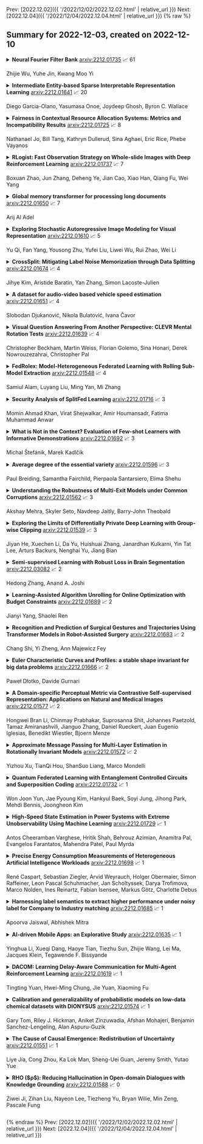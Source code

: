 Prev: [2022.12.02]({{ '/2022/12/02/2022.12.02.html' | relative_url }})  Next: [2022.12.04]({{ '/2022/12/04/2022.12.04.html' | relative_url }})
{% raw %}
## Summary for 2022-12-03, created on 2022-12-10


<details><summary><b>Neural Fourier Filter Bank</b>
<a href="https://arxiv.org/abs/2212.01735">arxiv:2212.01735</a>
&#x1F4C8; 61 <br>
<p>Zhijie Wu, Yuhe Jin, Kwang Moo Yi</p></summary>
<p>

**Abstract:** We present a novel method to provide efficient and highly detailed reconstructions. Inspired by wavelets, our main idea is to learn a neural field that decompose the signal both spatially and frequency-wise. We follow the recent grid-based paradigm for spatial decomposition, but unlike existing work, encourage specific frequencies to be stored in each grid via Fourier features encodings. We then apply a multi-layer perceptron with sine activations, taking these Fourier encoded features in at appropriate layers so that higher-frequency components are accumulated on top of lower-frequency components sequentially, which we sum up to form the final output. We demonstrate that our method outperforms the state of the art regarding model compactness and efficiency on multiple tasks: 2D image fitting, 3D shape reconstruction, and neural radiance fields.

</p>
</details>

<details><summary><b>Intermediate Entity-based Sparse Interpretable Representation Learning</b>
<a href="https://arxiv.org/abs/2212.01641">arxiv:2212.01641</a>
&#x1F4C8; 20 <br>
<p>Diego Garcia-Olano, Yasumasa Onoe, Joydeep Ghosh, Byron C. Wallace</p></summary>
<p>

**Abstract:** Interpretable entity representations (IERs) are sparse embeddings that are "human-readable" in that dimensions correspond to fine-grained entity types and values are predicted probabilities that a given entity is of the corresponding type. These methods perform well in zero-shot and low supervision settings. Compared to standard dense neural embeddings, such interpretable representations may permit analysis and debugging. However, while fine-tuning sparse, interpretable representations improves accuracy on downstream tasks, it destroys the semantics of the dimensions which were enforced in pre-training. Can we maintain the interpretable semantics afforded by IERs while improving predictive performance on downstream tasks? Toward this end, we propose Intermediate enTity-based Sparse Interpretable Representation Learning (ItsIRL). ItsIRL realizes improved performance over prior IERs on biomedical tasks, while maintaining "interpretability" generally and their ability to support model debugging specifically. The latter is enabled in part by the ability to perform "counterfactual" fine-grained entity type manipulation, which we explore in this work. Finally, we propose a method to construct entity type based class prototypes for revealing global semantic properties of classes learned by our model.

</p>
</details>

<details><summary><b>Fairness in Contextual Resource Allocation Systems: Metrics and Incompatibility Results</b>
<a href="https://arxiv.org/abs/2212.01725">arxiv:2212.01725</a>
&#x1F4C8; 8 <br>
<p>Nathanael Jo, Bill Tang, Kathryn Dullerud, Sina Aghaei, Eric Rice, Phebe Vayanos</p></summary>
<p>

**Abstract:** We study critical systems that allocate scarce resources to satisfy basic needs, such as homeless services that provide housing. These systems often support communities disproportionately affected by systemic racial, gender, or other injustices, so it is crucial to design these systems with fairness considerations in mind. To address this problem, we propose a framework for evaluating fairness in contextual resource allocation systems that is inspired by fairness metrics in machine learning. This framework can be applied to evaluate the fairness properties of a historical policy, as well as to impose constraints in the design of new (counterfactual) allocation policies. Our work culminates with a set of incompatibility results that investigate the interplay between the different fairness metrics we propose. Notably, we demonstrate that: 1) fairness in allocation and fairness in outcomes are usually incompatible; 2) policies that prioritize based on a vulnerability score will usually result in unequal outcomes across groups, even if the score is perfectly calibrated; 3) policies using contextual information beyond what is needed to characterize baseline risk and treatment effects can be fairer in their outcomes than those using just baseline risk and treatment effects; and 4) policies using group status in addition to baseline risk and treatment effects are as fair as possible given all available information. Our framework can help guide the discussion among stakeholders in deciding which fairness metrics to impose when allocating scarce resources.

</p>
</details>

<details><summary><b>RLogist: Fast Observation Strategy on Whole-slide Images with Deep Reinforcement Learning</b>
<a href="https://arxiv.org/abs/2212.01737">arxiv:2212.01737</a>
&#x1F4C8; 7 <br>
<p>Boxuan Zhao, Jun Zhang, Deheng Ye, Jian Cao, Xiao Han, Qiang Fu, Wei Yang</p></summary>
<p>

**Abstract:** Whole-slide images (WSI) in computational pathology have high resolution with gigapixel size, but are generally with sparse regions of interest, which leads to weak diagnostic relevance and data inefficiency for each area in the slide. Most of the existing methods rely on a multiple instance learning framework that requires densely sampling local patches at high magnification. The limitation is evident in the application stage as the heavy computation for extracting patch-level features is inevitable. In this paper, we develop RLogist, a benchmarking deep reinforcement learning (DRL) method for fast observation strategy on WSIs. Imitating the diagnostic logic of human pathologists, our RL agent learns how to find regions of observation value and obtain representative features across multiple resolution levels, without having to analyze each part of the WSI at the high magnification. We benchmark our method on two whole-slide level classification tasks, including detection of metastases in WSIs of lymph node sections, and subtyping of lung cancer. Experimental results demonstrate that RLogist achieves competitive classification performance compared to typical multiple instance learning algorithms, while having a significantly short observation path. In addition, the observation path given by RLogist provides good decision-making interpretability, and its ability of reading path navigation can potentially be used by pathologists for educational/assistive purposes. Our code is available at: \url{https://github.com/tencent-ailab/RLogist}.

</p>
</details>

<details><summary><b>Global memory transformer for processing long documents</b>
<a href="https://arxiv.org/abs/2212.01650">arxiv:2212.01650</a>
&#x1F4C8; 7 <br>
<p>Arij Al Adel</p></summary>
<p>

**Abstract:** Transformer variants dominate the state-of-the-art in different natural language processing tasks such as translation, reading comprehension and summarization. Our paper is more directed to use general memory slots added to the inputs and studying the results of adding these slots. This paper is a go on study of general memory slots rule that were added to the input of the proposed model in previous work. We have two main tasks;1) pretraining task using masked language modeling and b) fine tuning task using HotpotQA . This study aims to verify the ability of the proposed model to handle chunks as if they were one chunk comparing with the base model. As baseline we used T5 transformer. We studied the rule of memory slots augmented to each input chunk and studied the model performance without selector. We found that adding memory to input chunks helped the proposed model to overcome the baseline on Masked language modeling task with specific training parameters. Ablation study reveals the ability of using the compressed input chunks with a degradation in performance.

</p>
</details>

<details><summary><b>Exploring Stochastic Autoregressive Image Modeling for Visual Representation</b>
<a href="https://arxiv.org/abs/2212.01610">arxiv:2212.01610</a>
&#x1F4C8; 5 <br>
<p>Yu Qi, Fan Yang, Yousong Zhu, Yufei Liu, Liwei Wu, Rui Zhao, Wei Li</p></summary>
<p>

**Abstract:** Autoregressive language modeling (ALM) have been successfully used in self-supervised pre-training in Natural language processing (NLP). However, this paradigm has not achieved comparable results with other self-supervised approach in computer vision (e.g., contrastive learning, mask image modeling). In this paper, we try to find the reason why autoregressive modeling does not work well on vision tasks. To tackle this problem, we fully analyze the limitation of visual autoregressive methods and proposed a novel stochastic autoregressive image modeling (named SAIM) by the two simple designs. First, we employ stochastic permutation strategy to generate effective and robust image context which is critical for vision tasks. Second, we create a parallel encoder-decoder training process in which the encoder serves a similar role to the standard vision transformer focus on learning the whole contextual information, and meanwhile the decoder predicts the content of the current position, so that the encoder and decoder can reinforce each other. By introducing stochastic prediction and the parallel encoder-decoder, SAIM significantly improve the performance of autoregressive image modeling. Our method achieves the best accuracy (83.9%) on the vanilla ViT-Base model among methods using only ImageNet-1K data. Transfer performance in downstream tasks also show that our model achieves competitive performance.

</p>
</details>

<details><summary><b>CrossSplit: Mitigating Label Noise Memorization through Data Splitting</b>
<a href="https://arxiv.org/abs/2212.01674">arxiv:2212.01674</a>
&#x1F4C8; 4 <br>
<p>Jihye Kim, Aristide Baratin, Yan Zhang, Simon Lacoste-Julien</p></summary>
<p>

**Abstract:** We approach the problem of improving robustness of deep learning algorithms in the presence of label noise. Building upon existing label correction and co-teaching methods, we propose a novel training procedure to mitigate the memorization of noisy labels, called CrossSplit, which uses a pair of neural networks trained on two disjoint parts of the dataset. CrossSplit combines two main ingredients: (i) Cross-split label correction. The idea is that, since the model trained on one part of the data cannot memorize example-label pairs from the other part, the training labels presented to each network can be smoothly adjusted by using the predictions of its peer network; (ii) Cross-split semi-supervised training. A network trained on one part of the data also uses the unlabeled inputs of the other part. Extensive experiments on CIFAR-10, CIFAR-100, Tiny-ImageNet and mini-WebVision datasets demonstrate that our method can outperform the current state-of-the-art up to 90% noise ratio.

</p>
</details>

<details><summary><b>A dataset for audio-video based vehicle speed estimation</b>
<a href="https://arxiv.org/abs/2212.01651">arxiv:2212.01651</a>
&#x1F4C8; 4 <br>
<p>Slobodan Djukanović, Nikola Bulatović, Ivana Čavor</p></summary>
<p>

**Abstract:** Accurate speed estimation of road vehicles is important for several reasons. One is speed limit enforcement, which represents a crucial tool in decreasing traffic accidents and fatalities. Compared with other research areas and domains, the number of available datasets for vehicle speed estimation is still very limited. We present a dataset of on-road audio-video recordings of single vehicles passing by a camera at known speeds, maintained stable by the on-board cruise control. The dataset contains thirteen vehicles, selected to be as diverse as possible in terms of manufacturer, production year, engine type, power and transmission, resulting in a total of $ 400 $ annotated audio-video recordings. The dataset is fully available and intended as a public benchmark to facilitate research in audio-video vehicle speed estimation. In addition to the dataset, we propose a cross-validation strategy which can be used in a machine learning model for vehicle speed estimation. Two approaches to training-validation split of the dataset are proposed.

</p>
</details>

<details><summary><b>Visual Question Answering From Another Perspective: CLEVR Mental Rotation Tests</b>
<a href="https://arxiv.org/abs/2212.01639">arxiv:2212.01639</a>
&#x1F4C8; 4 <br>
<p>Christopher Beckham, Martin Weiss, Florian Golemo, Sina Honari, Derek Nowrouzezahrai, Christopher Pal</p></summary>
<p>

**Abstract:** Different types of mental rotation tests have been used extensively in psychology to understand human visual reasoning and perception. Understanding what an object or visual scene would look like from another viewpoint is a challenging problem that is made even harder if it must be performed from a single image. We explore a controlled setting whereby questions are posed about the properties of a scene if that scene was observed from another viewpoint. To do this we have created a new version of the CLEVR dataset that we call CLEVR Mental Rotation Tests (CLEVR-MRT). Using CLEVR-MRT we examine standard methods, show how they fall short, then explore novel neural architectures that involve inferring volumetric representations of a scene. These volumes can be manipulated via camera-conditioned transformations to answer the question. We examine the efficacy of different model variants through rigorous ablations and demonstrate the efficacy of volumetric representations.

</p>
</details>

<details><summary><b>FedRolex: Model-Heterogeneous Federated Learning with Rolling Sub-Model Extraction</b>
<a href="https://arxiv.org/abs/2212.01548">arxiv:2212.01548</a>
&#x1F4C8; 4 <br>
<p>Samiul Alam, Luyang Liu, Ming Yan, Mi Zhang</p></summary>
<p>

**Abstract:** Most cross-device federated learning (FL) studies focus on the model-homogeneous setting where the global server model and local client models are identical. However, such constraint not only excludes low-end clients who would otherwise make unique contributions to model training but also restrains clients from training large models due to on-device resource bottlenecks. In this work, we propose FedRolex, a partial training (PT)-based approach that enables model-heterogeneous FL and can train a global server model larger than the largest client model. At its core, FedRolex employs a rolling sub-model extraction scheme that allows different parts of the global server model to be evenly trained, which mitigates the client drift induced by the inconsistency between individual client models and server model architectures. We show that FedRolex outperforms state-of-the-art PT-based model-heterogeneous FL methods (e.g. Federated Dropout) and reduces the gap between model-heterogeneous and model-homogeneous FL, especially under the large-model large-dataset regime. In addition, we provide theoretical statistical analysis on its advantage over Federated Dropout and evaluate FedRolex on an emulated real-world device distribution to show that FedRolex can enhance the inclusiveness of FL and boost the performance of low-end devices that would otherwise not benefit from FL. Our code is available at https://github.com/MSU-MLSys-Lab/FedRolex.

</p>
</details>

<details><summary><b>Security Analysis of SplitFed Learning</b>
<a href="https://arxiv.org/abs/2212.01716">arxiv:2212.01716</a>
&#x1F4C8; 3 <br>
<p>Momin Ahmad Khan, Virat Shejwalkar, Amir Houmansadr, Fatima Muhammad Anwar</p></summary>
<p>

**Abstract:** Split Learning (SL) and Federated Learning (FL) are two prominent distributed collaborative learning techniques that maintain data privacy by allowing clients to never share their private data with other clients and servers, and fined extensive IoT applications in smart healthcare, smart cities, and smart industry. Prior work has extensively explored the security vulnerabilities of FL in the form of poisoning attacks. To mitigate the effect of these attacks, several defenses have also been proposed. Recently, a hybrid of both learning techniques has emerged (commonly known as SplitFed) that capitalizes on their advantages (fast training) and eliminates their intrinsic disadvantages (centralized model updates). In this paper, we perform the first ever empirical analysis of SplitFed's robustness to strong model poisoning attacks. We observe that the model updates in SplitFed have significantly smaller dimensionality as compared to FL that is known to have the curse of dimensionality. We show that large models that have higher dimensionality are more susceptible to privacy and security attacks, whereas the clients in SplitFed do not have the complete model and have lower dimensionality, making them more robust to existing model poisoning attacks. Our results show that the accuracy reduction due to the model poisoning attack is 5x lower for SplitFed compared to FL.

</p>
</details>

<details><summary><b>What is Not in the Context? Evaluation of Few-shot Learners with Informative Demonstrations</b>
<a href="https://arxiv.org/abs/2212.01692">arxiv:2212.01692</a>
&#x1F4C8; 3 <br>
<p>Michal Štefánik, Marek Kadlčík</p></summary>
<p>

**Abstract:** Large language models demonstrate an emergent ability to learn a new task from a small number of input-output demonstrations, referred to as in-context few-shot learning. However, recent work shows that in such settings, models mainly learn to mimic the new task distribution, instead of the mechanics of the new task. We argue that the commonly-used evaluation settings of few-shot models utilizing a random selection of in-context demonstrations is not able to disentangle models' ability to learn new skills from demonstrations, as most of the such-selected demonstrations are not informative for prediction beyond exposing the new task's input and output distribution.
  Therefore, we introduce an evaluation technique that disentangles few-shot learners' gain from in-context learning by picking the demonstrations sharing a specific, informative concept with the predicted sample, in addition to the performance reached by mainly non-informative samples. We find that regardless of the model size, existing few-shot learners are not able to benefit from observing such informative concepts in demonstrations. We also find that such ability may not be obtained trivially by exposing the informative demonstrations in the training process, leaving the challenge of training true in-context learners open.

</p>
</details>

<details><summary><b>Average degree of the essential variety</b>
<a href="https://arxiv.org/abs/2212.01596">arxiv:2212.01596</a>
&#x1F4C8; 3 <br>
<p>Paul Breiding, Samantha Fairchild, Pierpaola Santarsiero, Elima Shehu</p></summary>
<p>

**Abstract:** The essential variety is an algebraic subvariety of dimension $5$ in real projective space $\mathbb{R}\mathrm{P}^{8}$ which encodes the relative pose of two calibrated pinhole cameras. The $5$-point algorithm in computer vision computes the real points in the intersection of the essential variety with a linear space of codimension $5$. The degree of the essential variety is $10$, so this intersection consists of 10 complex points in general.
  We compute the expected number of real intersection points when the linear space is random. We focus on two probability distributions for linear spaces. The first distribution is invariant under the action of the orthogonal group $\mathrm{O}(9)$ acting on linear spaces in $\mathbb{R}\mathrm{P}^{8}$. In this case, the expected number of real intersection points is equal to $4$. The second distribution is motivated from computer vision and is defined by choosing 5 point correspondences in the image planes $\mathbb{R}\mathrm{P}^2\times \mathbb{R}\mathrm{P}^2$ uniformly at random. A Monte Carlo computation suggests that with high probability the expected value lies in the interval $(3.95 - 0.05,\ 3.95 + 0.05)$.

</p>
</details>

<details><summary><b>Understanding the Robustness of Multi-Exit Models under Common Corruptions</b>
<a href="https://arxiv.org/abs/2212.01562">arxiv:2212.01562</a>
&#x1F4C8; 3 <br>
<p>Akshay Mehra, Skyler Seto, Navdeep Jaitly, Barry-John Theobald</p></summary>
<p>

**Abstract:** Multi-Exit models (MEMs) use an early-exit strategy to improve the accuracy and efficiency of deep neural networks (DNNs) by allowing samples to exit the network before the last layer. However, the effectiveness of MEMs in the presence of distribution shifts remains largely unexplored. Our work examines how distribution shifts generated by common image corruptions affect the accuracy/efficiency of MEMs. We find that under common corruptions, early-exiting at the first correct exit reduces the inference cost and provides a significant boost in accuracy ( 10%) over exiting at the last layer. However, with realistic early-exit strategies, which do not assume knowledge about the correct exits, MEMs still reduce inference cost but provide a marginal improvement in accuracy (1%) compared to exiting at the last layer. Moreover, the presence of distribution shift widens the gap between an MEM's maximum classification accuracy and realistic early-exit strategies by 5% on average compared with the gap on in-distribution data. Our empirical analysis shows that the lack of calibration due to a distribution shift increases the susceptibility of such early-exit strategies to exit early and increases misclassification rates. Furthermore, the lack of calibration increases the inconsistency in the predictions of the model across exits, leading to both inefficient inference and more misclassifications compared with evaluation on in-distribution data. Finally, we propose two metrics, underthinking and overthinking, that quantify the different behavior of practical early-exit strategy under distribution shifts, and provide insights into improving the practical utility of MEMs.

</p>
</details>

<details><summary><b>Exploring the Limits of Differentially Private Deep Learning with Group-wise Clipping</b>
<a href="https://arxiv.org/abs/2212.01539">arxiv:2212.01539</a>
&#x1F4C8; 3 <br>
<p>Jiyan He, Xuechen Li, Da Yu, Huishuai Zhang, Janardhan Kulkarni, Yin Tat Lee, Arturs Backurs, Nenghai Yu, Jiang Bian</p></summary>
<p>

**Abstract:** Differentially private deep learning has recently witnessed advances in computational efficiency and privacy-utility trade-off. We explore whether further improvements along the two axes are possible and provide affirmative answers leveraging two instantiations of \emph{group-wise clipping}. To reduce the compute time overhead of private learning, we show that \emph{per-layer clipping}, where the gradient of each neural network layer is clipped separately, allows clipping to be performed in conjunction with backpropagation in differentially private optimization. This results in private learning that is as memory-efficient and almost as fast per training update as non-private learning for many workflows of interest. While per-layer clipping with constant thresholds tends to underperform standard flat clipping, per-layer clipping with adaptive thresholds matches or outperforms flat clipping under given training epoch constraints, hence attaining similar or better task performance within less wall time. To explore the limits of scaling (pretrained) models in differentially private deep learning, we privately fine-tune the 175 billion-parameter GPT-3. We bypass scaling challenges associated with clipping gradients that are distributed across multiple devices with \emph{per-device clipping} that clips the gradient of each model piece separately on its host device. Privately fine-tuning GPT-3 with per-device clipping achieves a task performance at $ε=1$ better than what is attainable by non-privately fine-tuning the largest GPT-2 on a summarization task.

</p>
</details>

<details><summary><b>Semi-supervised Learning with Robust Loss in Brain Segmentation</b>
<a href="https://arxiv.org/abs/2212.03082">arxiv:2212.03082</a>
&#x1F4C8; 2 <br>
<p>Hedong Zhang, Anand A. Joshi</p></summary>
<p>

**Abstract:** In this work, we used a semi-supervised learning method to train deep learning model that can segment the brain MRI images. The semi-supervised model uses less labeled data, and the performance is competitive with the supervised model with full labeled data. This framework could reduce the cost of labeling MRI images. We also introduced robust loss to reduce the noise effects of inaccurate labels generated in semi-supervised learning.

</p>
</details>

<details><summary><b>Learning-Assisted Algorithm Unrolling for Online Optimization with Budget Constraints</b>
<a href="https://arxiv.org/abs/2212.01689">arxiv:2212.01689</a>
&#x1F4C8; 2 <br>
<p>Jianyi Yang, Shaolei Ren</p></summary>
<p>

**Abstract:** Online optimization with multiple budget constraints is challenging since the online decisions over a short time horizon are coupled together by strict inventory constraints. The existing manually-designed algorithms cannot achieve satisfactory average performance for this setting because they often need a large number of time steps for convergence and/or may violate the inventory constraints. In this paper, we propose a new machine learning (ML) assisted unrolling approach, called LAAU (Learning-Assisted Algorithm Unrolling), which unrolls the online decision pipeline and leverages an ML model for updating the Lagrangian multiplier online. For efficient training via backpropagation, we derive gradients of the decision pipeline over time. We also provide the average cost bounds for two cases when training data is available offline and collected online, respectively. Finally, we present numerical results to highlight that LAAU can outperform the existing baselines.

</p>
</details>

<details><summary><b>Recognition and Prediction of Surgical Gestures and Trajectories Using Transformer Models in Robot-Assisted Surgery</b>
<a href="https://arxiv.org/abs/2212.01683">arxiv:2212.01683</a>
&#x1F4C8; 2 <br>
<p>Chang Shi, Yi Zheng, Ann Majewicz Fey</p></summary>
<p>

**Abstract:** Surgical activity recognition and prediction can help provide important context in many Robot-Assisted Surgery (RAS) applications, for example, surgical progress monitoring and estimation, surgical skill evaluation, and shared control strategies during teleoperation. Transformer models were first developed for Natural Language Processing (NLP) to model word sequences and soon the method gained popularity for general sequence modeling tasks. In this paper, we propose the novel use of a Transformer model for three tasks: gesture recognition, gesture prediction, and trajectory prediction during RAS. We modify the original Transformer architecture to be able to generate the current gesture sequence, future gesture sequence, and future trajectory sequence estimations using only the current kinematic data of the surgical robot end-effectors. We evaluate our proposed models on the JHU-ISI Gesture and Skill Assessment Working Set (JIGSAWS) and use Leave-One-User-Out (LOUO) cross-validation to ensure the generalizability of our results. Our models achieve up to 89.3\% gesture recognition accuracy, 84.6\% gesture prediction accuracy (1 second ahead) and 2.71mm trajectory prediction error (1 second ahead). Our models are comparable to and able to outperform state-of-the-art methods while using only the kinematic data channel. This approach can enable near-real time surgical activity recognition and prediction.

</p>
</details>

<details><summary><b>Euler Characteristic Curves and Profiles: a stable shape invariant for big data problems</b>
<a href="https://arxiv.org/abs/2212.01666">arxiv:2212.01666</a>
&#x1F4C8; 2 <br>
<p>Paweł Dłotko, Davide Gurnari</p></summary>
<p>

**Abstract:** Tools of Topological Data Analysis provide stable summaries encapsulating the shape of the considered data. Persistent homology, the most standard and well studied data summary, suffers a number of limitations; its computations are hard to distribute, it is hard to generalize to multifiltrations and is computationally prohibitive for big data-sets. In this paper we study the concept of Euler Characteristics Curves, for one parameter filtrations and Euler Characteristic Profiles, for multi-parameter filtrations. While being a weaker invariant in one dimension, we show that Euler Characteristic based approaches do not possess some handicaps of persistent homology; we show efficient algorithms to compute them in a distributed way, their generalization to multifiltrations and practical applicability for big data problems. In addition we show that the Euler Curves and Profiles enjoys certain type of stability which makes them robust tool in data analysis. Lastly, to show their practical applicability, multiple use-cases are considered.

</p>
</details>

<details><summary><b>A Domain-specific Perceptual Metric via Contrastive Self-supervised Representation: Applications on Natural and Medical Images</b>
<a href="https://arxiv.org/abs/2212.01577">arxiv:2212.01577</a>
&#x1F4C8; 2 <br>
<p>Hongwei Bran Li, Chinmay Prabhakar, Suprosanna Shit, Johannes Paetzold, Tamaz Amiranashvili, Jianguo Zhang, Daniel Rueckert, Juan Eugenio Iglesias, Benedikt Wiestler, Bjoern Menze</p></summary>
<p>

**Abstract:** Quantifying the perceptual similarity of two images is a long-standing problem in low-level computer vision. The natural image domain commonly relies on supervised learning, e.g., a pre-trained VGG, to obtain a latent representation. However, due to domain shift, pre-trained models from the natural image domain might not apply to other image domains, such as medical imaging. Notably, in medical imaging, evaluating the perceptual similarity is exclusively performed by specialists trained extensively in diverse medical fields. Thus, medical imaging remains devoid of task-specific, objective perceptual measures. This work answers the question: Is it necessary to rely on supervised learning to obtain an effective representation that could measure perceptual similarity, or is self-supervision sufficient? To understand whether recent contrastive self-supervised representation (CSR) may come to the rescue, we start with natural images and systematically evaluate CSR as a metric across numerous contemporary architectures and tasks and compare them with existing methods. We find that in the natural image domain, CSR behaves on par with the supervised one on several perceptual tests as a metric, and in the medical domain, CSR better quantifies perceptual similarity concerning the experts' ratings. We also demonstrate that CSR can significantly improve image quality in two image synthesis tasks. Finally, our extensive results suggest that perceptuality is an emergent property of CSR, which can be adapted to many image domains without requiring annotations.

</p>
</details>

<details><summary><b>Approximate Message Passing for Multi-Layer Estimation in Rotationally Invariant Models</b>
<a href="https://arxiv.org/abs/2212.01572">arxiv:2212.01572</a>
&#x1F4C8; 2 <br>
<p>Yizhou Xu, TianQi Hou, ShanSuo Liang, Marco Mondelli</p></summary>
<p>

**Abstract:** We consider the problem of reconstructing the signal and the hidden variables from observations coming from a multi-layer network with rotationally invariant weight matrices. The multi-layer structure models inference from deep generative priors, and the rotational invariance imposed on the weights generalizes the i.i.d.\ Gaussian assumption by allowing for a complex correlation structure, which is typical in applications. In this work, we present a new class of approximate message passing (AMP) algorithms and give a state evolution recursion which precisely characterizes their performance in the large system limit. In contrast with the existing multi-layer VAMP (ML-VAMP) approach, our proposed AMP -- dubbed multi-layer rotationally invariant generalized AMP (ML-RI-GAMP) -- provides a natural generalization beyond Gaussian designs, in the sense that it recovers the existing Gaussian AMP as a special case. Furthermore, ML-RI-GAMP exhibits a significantly lower complexity than ML-VAMP, as the computationally intensive singular value decomposition is replaced by an estimation of the moments of the design matrices. Finally, our numerical results show that this complexity gain comes at little to no cost in the performance of the algorithm.

</p>
</details>

<details><summary><b>Quantum Federated Learning with Entanglement Controlled Circuits and Superposition Coding</b>
<a href="https://arxiv.org/abs/2212.01732">arxiv:2212.01732</a>
&#x1F4C8; 1 <br>
<p>Won Joon Yun, Jae Pyoung Kim, Hankyul Baek, Soyi Jung, Jihong Park, Mehdi Bennis, Joongheon Kim</p></summary>
<p>

**Abstract:** While witnessing the noisy intermediate-scale quantum (NISQ) era and beyond, quantum federated learning (QFL) has recently become an emerging field of study. In QFL, each quantum computer or device locally trains its quantum neural network (QNN) with trainable gates, and communicates only these gate parameters over classical channels, without costly quantum communications. Towards enabling QFL under various channel conditions, in this article we develop a depth-controllable architecture of entangled slimmable quantum neural networks (eSQNNs), and propose an entangled slimmable QFL (eSQFL) that communicates the superposition-coded parameters of eS-QNNs. Compared to the existing depth-fixed QNNs, training the depth-controllable eSQNN architecture is more challenging due to high entanglement entropy and inter-depth interference, which are mitigated by introducing entanglement controlled universal (CU) gates and an inplace fidelity distillation (IPFD) regularizer penalizing inter-depth quantum state differences, respectively. Furthermore, we optimize the superposition coding power allocation by deriving and minimizing the convergence bound of eSQFL. In an image classification task, extensive simulations corroborate the effectiveness of eSQFL in terms of prediction accuracy, fidelity, and entropy compared to Vanilla QFL as well as under different channel conditions and various data distributions.

</p>
</details>

<details><summary><b>High-Speed State Estimation in Power Systems with Extreme Unobservability Using Machine Learning</b>
<a href="https://arxiv.org/abs/2212.01729">arxiv:2212.01729</a>
&#x1F4C8; 1 <br>
<p>Antos Cheeramban Varghese, Hritik Shah, Behrouz Azimian, Anamitra Pal, Evangelos Farantatos, Mahendra Patel, Paul Myrda</p></summary>
<p>

**Abstract:** Fast timescale state estimation for a large power system can be challenging if the sensors producing the measurements are few in number. This is particularly true for doing time-synchronized state estimation for a transmission system that has minimal phasor measurement unit (PMU) coverage. This paper proposes a Deep Neural network-based State Estimator (DeNSE) to overcome this extreme unobservability problem. For systems in which the existing PMU infrastructure is not able to bring the estimation errors within acceptable limits using the DeNSE, a data-driven incremental PMU placement methodology is also introduced. The practical utility of the proposed approach is demonstrated by considering topology changes, non-Gaussian measurement noise, bad data detection and correction, and large system application.

</p>
</details>

<details><summary><b>Precise Energy Consumption Measurements of Heterogeneous Artificial Intelligence Workloads</b>
<a href="https://arxiv.org/abs/2212.01698">arxiv:2212.01698</a>
&#x1F4C8; 1 <br>
<p>René Caspart, Sebastian Ziegler, Arvid Weyrauch, Holger Obermaier, Simon Raffeiner, Leon Pascal Schuhmacher, Jan Scholtyssek, Darya Trofimova, Marco Nolden, Ines Reinartz, Fabian Isensee, Markus Götz, Charlotte Debus</p></summary>
<p>

**Abstract:** With the rise of AI in recent years and the increase in complexity of the models, the growing demand in computational resources is starting to pose a significant challenge. The need for higher compute power is being met with increasingly more potent accelerators and the use of large compute clusters. However, the gain in prediction accuracy from large models trained on distributed and accelerated systems comes at the price of a substantial increase in energy demand, and researchers have started questioning the environmental friendliness of such AI methods at scale. Consequently, energy efficiency plays an important role for AI model developers and infrastructure operators alike. The energy consumption of AI workloads depends on the model implementation and the utilized hardware. Therefore, accurate measurements of the power draw of AI workflows on different types of compute nodes is key to algorithmic improvements and the design of future compute clusters and hardware. To this end, we present measurements of the energy consumption of two typical applications of deep learning models on different types of compute nodes. Our results indicate that 1. deriving energy consumption directly from runtime is not accurate, but the consumption of the compute node needs to be considered regarding its composition; 2. neglecting accelerator hardware on mixed nodes results in overproportional inefficiency regarding energy consumption; 3. energy consumption of model training and inference should be considered separately - while training on GPUs outperforms all other node types regarding both runtime and energy consumption, inference on CPU nodes can be comparably efficient. One advantage of our approach is that the information on energy consumption is available to all users of the supercomputer, enabling an easy transfer to other workloads alongside a raise in user-awareness of energy consumption.

</p>
</details>

<details><summary><b>Harnessing label semantics to extract higher performance under noisy label for Company to Industry matching</b>
<a href="https://arxiv.org/abs/2212.01685">arxiv:2212.01685</a>
&#x1F4C8; 1 <br>
<p>Apoorva Jaiswal, Abhishek Mitra</p></summary>
<p>

**Abstract:** Assigning appropriate industry tag(s) to a company is a critical task in a financial institution as it impacts various financial machineries. Yet, it remains a complex task. Typically, such industry tags are to be assigned by Subject Matter Experts (SME) after evaluating company business lines against the industry definitions. It becomes even more challenging as companies continue to add new businesses and newer industry definitions are formed. Given the periodicity of the task it is reasonable to assume that an Artificial Intelligent (AI) agent could be developed to carry it out in an efficient manner. While this is an exciting prospect, the challenges appear from the need of historical patterns of such tag assignments (or Labeling). Labeling is often considered the most expensive task in Machine Learning (ML) due its dependency on SMEs and manual efforts. Therefore, often, in enterprise set up, an ML project encounters noisy and dependent labels. Such labels create technical hindrances for ML Models to produce robust tag assignments. We propose an ML pipeline which uses semantic similarity matching as an alternative to multi label text classification, while making use of a Label Similarity Matrix and a minimum labeling strategy. We demonstrate this pipeline achieves significant improvements over the noise and exhibit robust predictive capabilities.

</p>
</details>

<details><summary><b>AI-driven Mobile Apps: an Explorative Study</b>
<a href="https://arxiv.org/abs/2212.01635">arxiv:2212.01635</a>
&#x1F4C8; 1 <br>
<p>Yinghua Li, Xueqi Dang, Haoye Tian, Tiezhu Sun, Zhijie Wang, Lei Ma, Jacques Klein, Tegawende F. Bissyande</p></summary>
<p>

**Abstract:** Recent years have witnessed an astonishing explosion in the evolution of mobile applications powered by AI technologies. The rapid growth of AI frameworks enables the transition of AI technologies to mobile devices, significantly prompting the adoption of AI apps (i.e., apps that integrate AI into their functions) among smartphone devices. In this paper, we conduct the most extensive empirical study on 56,682 published AI apps from three perspectives: dataset characteristics, development issues, and user feedback and privacy. To this end, we build an automated AI app identification tool, AI Discriminator, that detects eligible AI apps from 7,259,232 mobile apps. First, we carry out a dataset analysis, where we explore the AndroZoo large repository to identify AI apps and their core characteristics. Subsequently, we pinpoint key issues in AI app development (e.g., model protection). Finally, we focus on user reviews and user privacy protection. Our paper provides several notable findings. Some essential ones involve revealing the issue of insufficient model protection by presenting the lack of model encryption, and demonstrating the risk of user privacy data being leaked. We published our large-scale AI app datasets to inspire more future research.

</p>
</details>

<details><summary><b>DACOM: Learning Delay-Aware Communication for Multi-Agent Reinforcement Learning</b>
<a href="https://arxiv.org/abs/2212.01619">arxiv:2212.01619</a>
&#x1F4C8; 1 <br>
<p>Tingting Yuan, Hwei-Ming Chung, Jie Yuan, Xiaoming Fu</p></summary>
<p>

**Abstract:** Communication is supposed to improve multi-agent collaboration and overall performance in cooperative Multi-agent reinforcement learning (MARL). However, such improvements are prevalently limited in practice since most existing communication schemes ignore communication overheads (e.g., communication delays). In this paper, we demonstrate that ignoring communication delays has detrimental effects on collaborations, especially in delay-sensitive tasks such as autonomous driving. To mitigate this impact, we design a delay-aware multi-agent communication model (DACOM) to adapt communication to delays. Specifically, DACOM introduces a component, TimeNet, that is responsible for adjusting the waiting time of an agent to receive messages from other agents such that the uncertainty associated with delay can be addressed. Our experiments reveal that DACOM has a non-negligible performance improvement over other mechanisms by making a better trade-off between the benefits of communication and the costs of waiting for messages.

</p>
</details>

<details><summary><b>Calibration and generalizability of probabilistic models on low-data chemical datasets with DIONYSUS</b>
<a href="https://arxiv.org/abs/2212.01574">arxiv:2212.01574</a>
&#x1F4C8; 1 <br>
<p>Gary Tom, Riley J. Hickman, Aniket Zinzuwadia, Afshan Mohajeri, Benjamin Sanchez-Lengeling, Alan Aspuru-Guzik</p></summary>
<p>

**Abstract:** Deep learning models that leverage large datasets are often the state of the art for modelling molecular properties. When the datasets are smaller (< 2000 molecules), it is not clear that deep learning approaches are the right modelling tool. In this work we perform an extensive study of the calibration and generalizability of probabilistic machine learning models on small chemical datasets. Using different molecular representations and models, we analyse the quality of their predictions and uncertainties in a variety of tasks (binary, regression) and datasets. We also introduce two simulated experiments that evaluate their performance: (1) Bayesian optimization guided molecular design, (2) inference on out-of-distribution data via ablated cluster splits. We offer practical insights into model and feature choice for modelling small chemical datasets, a common scenario in new chemical experiments. We have packaged our analysis into the DIONYSUS repository, which is open sourced to aid in reproducibility and extension to new datasets.

</p>
</details>

<details><summary><b>The Cause of Causal Emergence: Redistribution of Uncertainty</b>
<a href="https://arxiv.org/abs/2212.01551">arxiv:2212.01551</a>
&#x1F4C8; 1 <br>
<p>Liye Jia, Cong Zhou, Ka Lok Man, Sheng-Uei Guan, Jeremy Smith, Yutao Yue</p></summary>
<p>

**Abstract:** It is crucial to choose the appropriate scale in order to build an effective and informational representation of a complex system. Scientists carefully choose the scales for their experiments to extract the variables that describe the causalities in the system. They found that the coarse scale(macro) is sometimes more causal and informative than the numerous-parameter observations(micro). The phenomenon that the causality emerges by coarse-graining is called Causal Emergence(CE). Based on information theory, a number of recent works quantitatively showed that CE indeed happens while coarse-graining a micro model to the macro. However, the existing works have not discussed the question of why and when the CE happens. We quantitatively analyze the redistribution of uncertainties for coarse-graining and suggest that the redistribution of uncertainties is the cause of causal emergence. We further analyze the thresholds that determine if CE happens or not. From the regularity of the transition probability matrix(TPM) of discrete systems, the mathematical expressions of the model properties are derived. The values of thresholds for different operations are computed. The results provide the critical and specific conditions of CE as helpful suggestions for choosing the proper coarse-graining operation. The results also provided a new way to better understand the nature of causality and causal emergence.

</p>
</details>

<details><summary><b>RHO ($ρ$): Reducing Hallucination in Open-domain Dialogues with Knowledge Grounding</b>
<a href="https://arxiv.org/abs/2212.01588">arxiv:2212.01588</a>
&#x1F4C8; 0 <br>
<p>Ziwei Ji, Zihan Liu, Nayeon Lee, Tiezheng Yu, Bryan Wilie, Min Zeng, Pascale Fung</p></summary>
<p>

**Abstract:** Dialogue systems can leverage large pre-trained language models and knowledge to generate fluent and informative responses. However, these models are still prone to produce hallucinated responses not supported by the input source, which greatly hinders their application. The heterogeneity between external knowledge and dialogue context challenges representation learning and source integration, and further contributes to unfaithfulness. To handle this challenge and generate more faithful responses, this paper presents RHO ($ρ$) utilizing the representations of linked entities and relation predicates from a knowledge graph (KG). We propose (1) local knowledge grounding to combine textual embeddings with the corresponding KG embeddings; and (2) global knowledge grounding to equip RHO with multi-hop reasoning abilities via the attention mechanism. In addition, we devise a response re-ranking technique based on walks over KG sub-graphs for better conversational reasoning. Experimental results on OpenDialKG show that our approach significantly outperforms state-of-the-art methods on both automatic and human evaluation by a large margin, especially in hallucination reduction (17.54% in FeQA).

</p>
</details>


{% endraw %}
Prev: [2022.12.02]({{ '/2022/12/02/2022.12.02.html' | relative_url }})  Next: [2022.12.04]({{ '/2022/12/04/2022.12.04.html' | relative_url }})